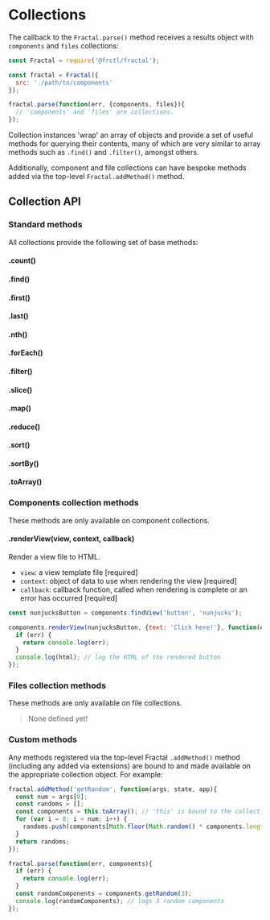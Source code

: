# Collections

The callback to the `Fractal.parse()` method receives a results object with `components` and `files` collections:

```js
const Fractal = require('@frctl/fractal');

const fractal = Fractal({
  src: './path/to/components'
});

fractal.parse(function(err, {components, files}){
  // 'components' and 'files' are collections.
});
```

Collection instances 'wrap' an array of objects and provide a set of useful methods for querying their contents, many of which are very similar to array methods such as `.find()` and `.filter()`, amongst others.

Additionally, component and file collections can have bespoke methods added via the top-level `Fractal.addMethod()` method.

## Collection API

### Standard methods

All collections provide the following set of base methods:

#### .count()
#### .find()
#### .first()
#### .last()
#### .nth()
#### .forEach()
#### .filter()
#### .slice()
#### .map()
#### .reduce()
#### .sort()
#### .sortBy()
#### .toArray()

### Components collection methods

These methods are only available on component collections.

<!-- ### .count()

Returns the number of [components](/docs/entity-schemas.md#component) found.

```js
const myComponents = components.getAll();
``` -->

<!-- ### .getAll()

Returns an array of all [components](/docs/entity-schemas.md#component).

```js
const myComponents = components.getAll();
``` -->

<!-- ### .getViews()

Returns an array of all view template files.

```js
const views = components.getViews();
```

### .getViewsFor(component)

Returns an array of all view template files for a specific component.

* `component`: a component name or a component object [required]

```js
const buttonViews = components.getViewsFor('button');
```

### .findView(component, adapterName)

Find the view template for a component that is used by the specified adapter. Returns `undefined` if a match is not found.

* `component`: a component name or a component object [required]
* `adapterName`: name of a registered template engine adapter [required]

```js
const nunjucksButton = components.findView('button', 'nunjucks');
``` -->

#### .renderView(view, context, callback)

Render a view file to HTML.

* `view`: a view template file [required]
* `context`: object of data to use when rendering the view [required]
* `callback`: callback function, called when rendering is complete or an error has occurred [required]

```js
const nunjucksButton = components.findView('button', 'nunjucks');

components.renderView(nunjucksButton, {text: 'Click here!'}, function(err, html){
  if (err) {
    return console.log(err);
  }
  console.log(html); // log the HTML of the rendered button
});
```

<!-- ### .findByName(name)

Find a component by name. Returns `undefined` if not found.

* `name`: name of the component to find [required]

```js
const button = components.findByName('button');
``` -->

### Files collection methods

These methods are only available on file collections.

> None defined yet!

<!-- ### .count()

Returns the number of [files](/docs/entity-schemas.md#file) found.

### .getAll()

Returns an array of all [files](/docs/entity-schemas.md#file).

```js
const myFiles = files.getAll();
``` -->

<!-- ### .filterByPath(match)

Get an array of file objects for all files whose relative path matches the supplied `match` argument.

The `match` argument can be a single path, a [glob pattern](https://github.com/isaacs/node-glob#glob-primer) or an array of glob patterns. If an array is provided then positive patterns add to the result whilst negative ones subtract from it.

```js
const stylesheets = files.filterByPath('**/assets/*.css'); // Single glob string
const scripts = files.filterByPath(['**/*.js', '!**/config.js']); // Array of glob strings
``` -->

### Custom methods

Any methods registered via the top-level Fractal `.addMethod()` method (including any added via extensions) are bound to and made available on the appropriate collection object. For example:

```js
fractal.addMethod('getRandom', function(args, state, app){
  const num = args[0];
  const randoms = [];
  const components = this.toArray(); // 'this' is bound to the collection object itself
  for (var i = 0; i < num; i++) {
    randoms.push(components[Math.floor(Math.random() * components.length)]);
  }
  return randoms;
});

fractal.parse(function(err, components){
  if (err) {
    return console.log(err);
  }
  const randomComponents = components.getRandom(3);
  console.log(randomComponents); // logs 3 random components
});

```
